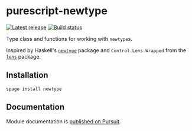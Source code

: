 # purescript-newtype

[![Latest release](http://img.shields.io/github/release/purescript/purescript-newtype.svg)](https://github.com/purescript/purescript-newtype/releases)
[![Build status](https://github.com/purescript/purescript-newtype/workflows/CI/badge.svg?branch=master)](https://github.com/purescript/purescript-newtype/actions?query=workflow%3ACI+branch%3Amaster)

Type class and functions for working with `newtype`s.

Inspired by Haskell's [`newtype`](https://hackage.haskell.org/package/newtype) package and `Control.Lens.Wrapped` from the [`lens`](https://hackage.haskell.org/package/lens) package.

## Installation

```
spago install newtype
```

## Documentation

Module documentation is [published on Pursuit](http://pursuit.purescript.org/packages/purescript-newtype).
